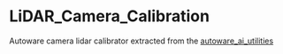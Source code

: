 # LiDAR_Camera_Calibration
 Autoware camera lidar calibrator extracted from the [autoware_ai_utilities](https://github.com/autowarefoundation/autoware_ai_utilities/tree/master/autoware_camera_lidar_calibrator)
